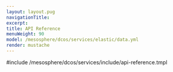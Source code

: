 ```yaml
---
layout: layout.pug
navigationTitle:
excerpt:
title: API Reference
menuWeight: 90
model: /mesosphere/dcos/services/elastic/data.yml
render: mustache
---
```


#include /mesosphere/dcos/services/include/api-reference.tmpl

